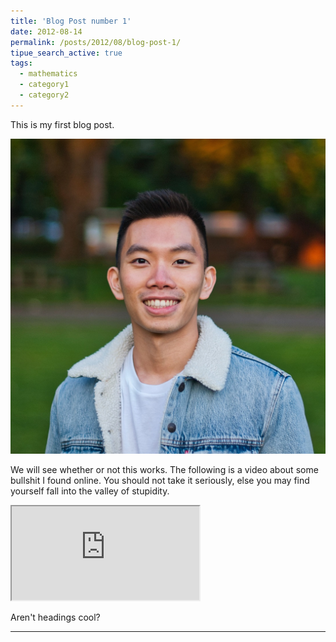 ```yaml
---
title: 'Blog Post number 1'
date: 2012-08-14
permalink: /posts/2012/08/blog-post-1/
tipue_search_active: true
tags:
  - mathematics
  - category1
  - category2
---
```


This is my first blog post.

<img src='/images/kennington-park.jpg'>

We will see whether or not this works. The following is a video about some bullshit I found online. You should not take it seriously, else you may find yourself fall into the valley of stupidity.

<iframe src="https://youtube.com/embed/ovJcsL7vyrk">
</iframe>

Aren't headings cool?

------
